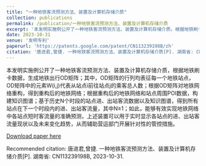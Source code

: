 ```yaml
---
title: "一种地铁客流预测方法、装置及计算机存储介质"
collection: publications
permalink: /publication/一种地铁客流预测方法、装置及计算机存储介质
excerpt: '本发明实施例公开了一种地铁客流预测方法、装置及计算机存储介质，根据地铁刷卡数据，生成地铁出行OD矩阵；其中，OD矩阵的行列均表征每一个地铁站点，OD矩阵中的元素W(i,j)代表从站点i前往站点j的乘客总人数；根据OD矩阵对地铁网络重构，得到重构后的地铁网络；根据重构后的地铁网络和站点周围POI数据，构建知识图谱；基于历史N个时段的站点进、出站客流数据以及知识图谱，得到所有站点在下一个时段内的进、出站客流量，其中N≥1；如此，能够有效实现地铁网络中各站点短时客流量的准确预测，上述装置可以用于实时显示各站点的进、出站客流量现状以及未来变化趋势，从而辅助营运部门开展针对性的管控措施。'
date: 2023-10-31
venue: '发明专利'
paperurl: 'https://patents.google.com/patent/CN113239198B/zh'
citation: '唐进君,曾捷. 一种地铁客流预测方法、装置及计算机存储介质[P]. 湖南省: CN113239198B, 2023-10-31.'
---
```

本发明实施例公开了一种地铁客流预测方法、装置及计算机存储介质，根据地铁刷卡数据，生成地铁出行OD矩阵；其中，OD矩阵的行列均表征每一个地铁站点，OD矩阵中的元素W(i,j)代表从站点i前往站点j的乘客总人数；根据OD矩阵对地铁网络重构，得到重构后的地铁网络；根据重构后的地铁网络和站点周围POI数据，构建知识图谱；基于历史N个时段的站点进、出站客流数据以及知识图谱，得到所有站点在下一个时段内的进、出站客流量，其中N≥1；如此，能够有效实现地铁网络中各站点短时客流量的准确预测，上述装置可以用于实时显示各站点的进、出站客流量现状以及未来变化趋势，从而辅助营运部门开展针对性的管控措施。

[Download paper here](http://SunderlandAJ-1130.github.io/files/一种地铁客流预测方法、装置及计算机存储介质.pdf)

Recommended citation: 唐进君,曾捷. 一种地铁客流预测方法、装置及计算机存储介质[P]. 湖南省: CN113239198B, 2023-10-31.
